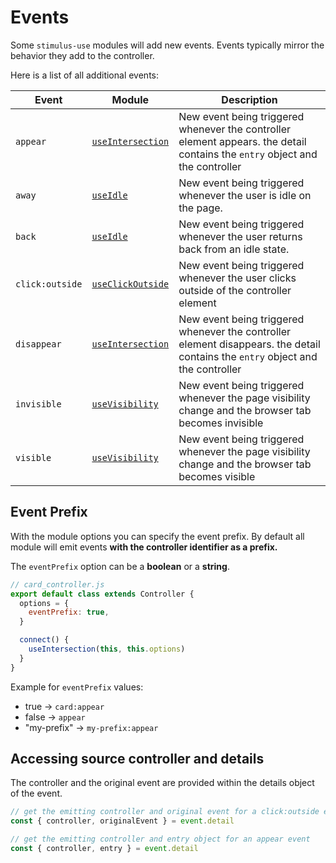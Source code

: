# Events

Some `stimulus-use` modules will add new events. Events typically mirror the behavior they add to the controller.

Here is a list of all additional events:

| Event |Module | Description |
|-------|-------|-------------|
|`appear`|[`useIntersection`](./docs/use-intersection.md)| New event being triggered whenever the controller element appears. the detail contains the `entry` object and the controller|
|`away`|[`useIdle`](./docs/use-idle.md)| New event being triggered whenever the user is idle on the page. |
|`back`|[`useIdle`](./docs/use-idle.md)| New event being triggered whenever the user returns back from an idle state. |
|`click:outside`|[`useClickOutside`](./docs/use-click-outside.md)| New event being triggered whenever the user clicks outside of the controller element|
|`disappear`|[`useIntersection`](./docs/use-intersection.md)| New event being triggered whenever the controller element disappears. the detail contains the `entry` object and the controller|
|`invisible`|[`useVisibility`](./docs/use-visibility.md)| New event being triggered whenever the page visibility change and the browser tab becomes invisible|
|`visible`|[`useVisibility`](./docs/use-visibility.md)| New event being triggered whenever the page visibility change and the browser tab becomes visible|

## Event Prefix

With the module options you can specify the event prefix. By default all module will emit events **with the controller identifier as a prefix.**

The `eventPrefix` option can be a **boolean** or a **string**.

```js
// card_controller.js
export default class extends Controller {
  options = {
    eventPrefix: true,
  }

  connect() {
    useIntersection(this, this.options)
  }
}
```

Example for `eventPrefix` values:
- true -> `card:appear`
- false -> `appear`
- "my-prefix" -> `my-prefix:appear`

## Accessing source controller and details
The controller and the original event are provided within the details object of the event.

```js
// get the emitting controller and original event for a click:outside event
const { controller, originalEvent } = event.detail
```

```js
// get the emitting controller and entry object for an appear event
const { controller, entry } = event.detail
```
